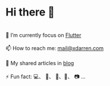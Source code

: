 # Hi there 👋

<br>🔭  I’m currently focus on [Flutter](https://flutter.dev)
<br><br>📫  How to reach me: mail@xdarren.com
<br><br>📑  My shared articles in [blog](https://blog.xdarren.com)
<br><br>⚡  Fun fact: 💻、 🏸、 🚴、🎵、 📷 ...
